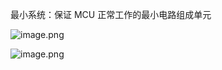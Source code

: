

最小系统：保证 MCU 正常工作的最小电路组成单元

![image.png](https://zbn-picture1-1319009493.cos.ap-chengdu.myqcloud.com/public-pic/202401112356515.png)

![image.png](https://zbn-picture1-1319009493.cos.ap-chengdu.myqcloud.com/public-pic/202401112356680.png)
